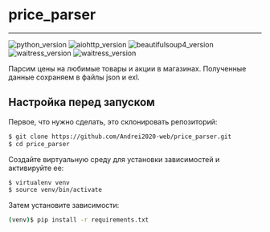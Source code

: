 #  price_parser
___
![python_version](https://img.shields.io/badge/python-3.11-orange)
![aiohttp_version](https://img.shields.io/badge/aiohttp-3.8-orange)
![beautifulsoup4_version](https://img.shields.io/badge/beautifulsoup4-4.12-orange)
![waitress_version](https://img.shields.io/badge/lxml-4.9-orange)
![waitress_version](https://img.shields.io/badge/xlwt-1.3-orange)

Парсим цены на любимые товары и акции в магазинах.
Полученные данные сохраняем в файлы json и exl.

## Настройка перед запуском

Первое, что нужно сделать, это cклонировать репозиторий:

```sh
$ git clone https://github.com/Andrei2020-web/price_parser.git
$ cd price_parser
```

Создайте виртуальную среду для установки зависимостей и активируйте ее:

```sh
$ virtualenv venv
$ source venv/bin/activate
```

Затем установите зависимости:

```sh
(venv)$ pip install -r requirements.txt
```